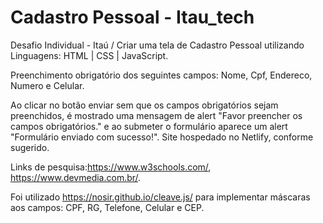 # Cadastro Pessoal - Itau_tech
Desafio Individual - Itaú /
Criar uma tela de Cadastro Pessoal utilizando Linguagens: HTML | CSS | JavaScript.

Preenchimento obrigatório dos seguintes campos: Nome, Cpf, Endereco, Numero e Celular.

Ao clicar no botão enviar sem que os campos obrigatórios sejam preenchidos, é mostrado uma mensagem de alert "Favor preencher os campos obrigatórios." e ao submeter o formulário aparece um alert "Formulário enviado com sucesso!".
Site hospedado no Netlify, conforme sugerido.

Links de pesquisa:https://www.w3schools.com/, https://www.devmedia.com.br/.

Foi utilizado https://nosir.github.io/cleave.js/ para implementar máscaras aos campos: CPF, RG, Telefone, Celular e CEP.
